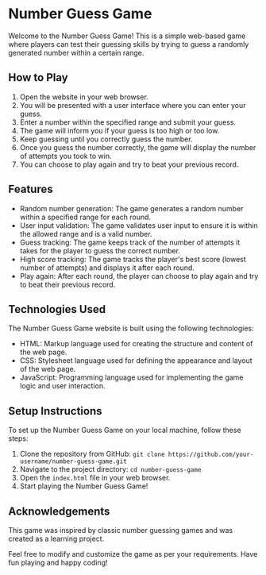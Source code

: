 # Number Guess Game

Welcome to the Number Guess Game! This is a simple web-based game where players can test their guessing skills by trying to guess a randomly generated number within a certain range.

## How to Play

1. Open the website in your web browser.
2. You will be presented with a user interface where you can enter your guess.
3. Enter a number within the specified range and submit your guess.
4. The game will inform you if your guess is too high or too low.
5. Keep guessing until you correctly guess the number.
6. Once you guess the number correctly, the game will display the number of attempts you took to win.
7. You can choose to play again and try to beat your previous record.

## Features

- Random number generation: The game generates a random number within a specified range for each round.
- User input validation: The game validates user input to ensure it is within the allowed range and is a valid number.
- Guess tracking: The game keeps track of the number of attempts it takes for the player to guess the correct number.
- High score tracking: The game tracks the player's best score (lowest number of attempts) and displays it after each round.
- Play again: After each round, the player can choose to play again and try to beat their previous record.

## Technologies Used

The Number Guess Game website is built using the following technologies:

- HTML: Markup language used for creating the structure and content of the web page.
- CSS: Stylesheet language used for defining the appearance and layout of the web page.
- JavaScript: Programming language used for implementing the game logic and user interaction.

## Setup Instructions

To set up the Number Guess Game on your local machine, follow these steps:

1. Clone the repository from GitHub: `git clone https://github.com/your-username/number-guess-game.git`
2. Navigate to the project directory: `cd number-guess-game`
3. Open the `index.html` file in your web browser.
4. Start playing the Number Guess Game!

## Acknowledgements

This game was inspired by classic number guessing games and was created as a learning project.

Feel free to modify and customize the game as per your requirements. Have fun playing and happy coding!
